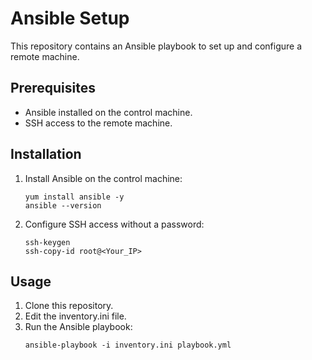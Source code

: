 # Ansible Setup

This repository contains an Ansible playbook to set up and configure a remote machine.

## Prerequisites

- Ansible installed on the control machine.
- SSH access to the remote machine.

## Installation

   1. Install Ansible on the control machine:
   
      ```shell
      yum install ansible -y
      ansible --version
   3. Configure SSH access without a password:
         ```shell
         ssh-keygen
         ssh-copy-id root@<Your_IP>

## Usage
1. Clone this repository.
2. Edit the inventory.ini file.
3. Run the Ansible playbook:
   ```shell
   ansible-playbook -i inventory.ini playbook.yml

